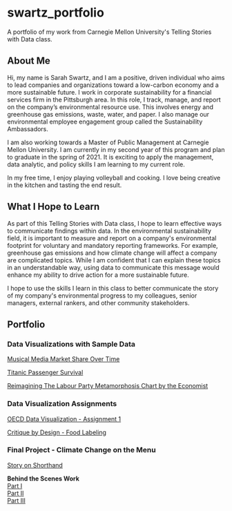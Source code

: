 # swartz_portfolio
A portfolio of my work from Carnegie Mellon University's Telling Stories with Data class.

## About Me
Hi, my name is Sarah Swartz, and I am a positive, driven individual who aims to lead companies and organizations toward a low-carbon economy and a more sustainable future. I work in corporate sustainability for a financial services firm in the Pittsburgh area. In this role, I track, manage, and report on the company’s environmental resource use. This involves energy and greenhouse gas emissions, waste, water, and paper. I also manage our environmental employee engagement group called the Sustainability Ambassadors.  

I am also working towards a Master of Public Management at Carnegie Mellon University. I am currently in my second year of this program and plan to graduate in the spring of 2021. It is exciting to apply the management, data analytic, and policy skills I am learning to my current role.  

In my free time, I enjoy playing volleyball and cooking.  I love being creative in the kitchen and tasting the end result.

## What I Hope to Learn
As part of this Telling Stories with Data class, I hope to learn effective ways to communicate findings within data. In the environmental sustainability field, it is important to measure and report on a company's environmental footprint for voluntary and mandatory reporting  frameworks. For example, greenhouse gas emissions and how climate change will affect a company are complicated topics. While I am confident that I can explain these topics in an understandable way, using data to communicate this message would enhance my ability to drive action for a more sustainable future.  

I hope to use the skills I learn in this class to better communicate the story of my company's environmental progress to my colleagues, senior managers, external rankers, and other community stakeholders. 

## Portfolio

### Data Visualizations with Sample Data
[Musical Media Market Share Over Time](https://sarahswa.github.io/swartz_portfolio/musicexample)

[Titanic Passenger Survival](https://sarahswa.github.io/swartz_portfolio/titanicpass)  

[Reimagining The Labour Party Metamorphosis Chart by the Economist](https://sarahswa.github.io/swartz_portfolio/facebooklikes)  

### Data Visualization Assignments

[OECD Data Visualization - Assignment 1](https://sarahswa.github.io/swartz_portfolio/datavis1) 

[Critique by Design - Food Labeling](https://sarahswa.github.io/swartz_portfolio/Foodlabel)  

### Final Project - Climate Change on the Menu  

[Story on Shorthand](https://carnegiemellon.shorthandstories.com/climate-change-on-the-menu/index.html)  

**Behind the Scenes Work**  
[Part I](https://sarahswa.github.io/swartz_portfolio/climatechangeandfood)  
[Part II](https://sarahswa.github.io/swartz_portfolio/finalpart2)  
[Part III](https://sarahswa.github.io/swartz_portfolio/finalpart3) 
